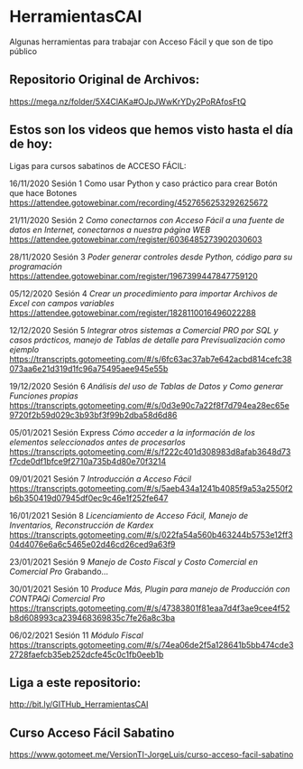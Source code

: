 # HerramientasCAI
Algunas herramientas para trabajar con Acceso Fácil y que son de tipo público

## Repositorio Original de Archivos:
https://mega.nz/folder/5X4ClAKa#OJpJWwKrYDy2PoRAfosFtQ


## Estos son los videos que hemos visto hasta el día de hoy:

Ligas para cursos sabatinos de ACCESO FÁCIL:

16/11/2020 Sesión 1 Como usar Python y caso práctico para crear Botón que hace Botones
https://attendee.gotowebinar.com/recording/4527656253292625672

21/11/2020 Sesión 2 *Como conectarnos con Acceso Fácil a una fuente de datos en Internet, conectarnos a nuestra página WEB*
https://attendee.gotowebinar.com/register/6036485273902030603

28/11/2020 Sesión 3 *Poder generar controles desde Python, código para su programación*
https://attendee.gotowebinar.com/register/1967399447847759120

05/12/2020 Sesión 4 *Crear un procedimiento para importar Archivos de Excel con campos variables*
https://attendee.gotowebinar.com/register/1828110016496022288

12/12/2020 Sesión 5 *Integrar otros sistemas a Comercial PRO por SQL y casos prácticos, manejo de Tablas de detalle para Previsualización como ejemplo*
https://transcripts.gotomeeting.com/#/s/6fc63ac37ab7e642acbd814cefc38073aa6e21d319d1fc96a75495aee945e55b

19/12/2020 Sesión 6 *Análisis del uso de Tablas de Datos y Como generar Funciones propias*
https://transcripts.gotomeeting.com/#/s/0d3e90c7a22f8f7d794ea28ec65e9720f2b59d029c3b93bf3f99b2dba58d6d86

05/01/2021 Sesión Express *Cómo acceder a la información de los elementos seleccionados antes de procesarlos*
https://transcripts.gotomeeting.com/#/s/f222c401d308983d8afab3648d73f7cde0df1bfce9f2710a735b4d80e70f3214

09/01/2021 Sesión 7 *Introducción a Acceso Fácil*
https://transcripts.gotomeeting.com/#/s/5aeb434a1241b4085f9a53a2550f2b6b350419d07945df0ec9c46e1f252fe647

16/01/2021 Sesión 8 *Licenciamiento de Acceso Fácil, Manejo de Inventarios, Reconstrucción de Kardex*
https://transcripts.gotomeeting.com/#/s/022fa54a560b463244b5753e12ff304d4076e6a6c5465e02d46cd26ced9a63f9

23/01/2021 Sesión 9 *Manejo de Costo Fiscal y Costo Comercial en Comercial Pro*
Grabando...

30/01/2021 Sesión 10 *Produce Más, Plugin para manejo de Producción con CONTPAQi Comercial Pro*
https://transcripts.gotomeeting.com/#/s/47383801f81eaa7d4f3ae9cee4f52b8d608993ca239468369835c7fe26a8c3ba

06/02/2021 Sesión 11 *Módulo Fiscal*
https://transcripts.gotomeeting.com/#/s/74ea06de2f5a128641b5bb474cde32728faefcb35eb252dcfe45c0c1fb0eeb1b

## Liga a este repositorio:
http://bit.ly/GITHub_HerramientasCAI


## Curso Acceso Fácil Sabatino
https://www.gotomeet.me/VersionTI-JorgeLuis/curso-acceso-facil-sabatino